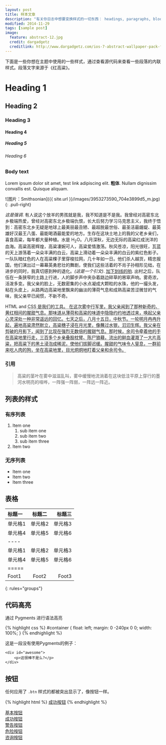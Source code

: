```yaml
---
layout: post
title: 样本文章
description: "有关你日志中想要变换样式的一切东西： headings, paragraphs, blockquotes, tables, code blocks, 等等。"
modified: 2014-11-29
tags: [sample post]
image:
  feature: abstract-12.jpg
  credit: dargadgetz
  creditlink: http://www.dargadgetz.com/ios-7-abstract-wallpaper-pack-for-iphone-5-and-ipod-touch-retina/
---
```


下面是一些你想在主题中使用的一些样式，通过查看源代码来查看一些段落的内联样式。段落文字来源于《红高粱》。

# Heading 1

## Heading 2

### Heading 3

#### Heading 4

##### Heading 5

###### Heading 6

### Body text

Lorem ipsum dolor sit amet, test link adipiscing elit. **粗体**. Nullam dignissim convallis est. Quisque aliquam.

![图片：Smithsonian]({{ site.url }}/images/3953273590_704e3899d5_m.jpg)
{: .pull-right}

*这是强调*. 有人说这个放羊的男孩就是我，我不知道是不是我。我曾经对高密东北乡极端热爱，曾经对高密东北乡极端仇恨，长大后努力学习马克思主义，我终于悟到：高密东北乡无疑是地球上最美丽最丑陋、最超脱最世俗、最圣洁最龌龊、最英雄好汉最王八蛋、最能喝酒最能爱的地方。生存在这块土地上的我的父老乡亲们，喜食高粱，每年都大量种植。水是 H<sub>2</sub>O。八月深秋，无边无际的高粱红成洸洋的血海。高粱高密辉煌，高粱凄婉可人，高粱爱情激荡。秋风苍凉，阳光很旺，瓦蓝的天上游荡着一朵朵丰满的白云，高粱上滑动着一朵朵丰满的白云的紫红色影子。一队队暗红色的人在高粱棵子里穿梭拉网，几十年如一日。他们杀人越货，精忠报国，他们演出过一幕幕英勇悲壮的舞剧，使我们这些活着的不肖子孙相形见绌，在进步的同时，我真切感到种的退化。<cite>(这是一个引文)</cite>. <u>加下划线的哟</u>. 出村之后，队伍在一条狭窄的土路上行进，人的脚步声中夹杂着路边碎草的窸窣声响。雾奇浓，活泼多变。我父亲的脸上，无数密集的小水点凝成大颗粒的水珠，他的一撮头发，粘在头皮上，从路两边高粱地里飘来的幽淡的薄荷气息和成熟高粱苦涩微甘的气味，我父亲早已闻惯，不新不奇。

HTML and <abbr title="cascading stylesheets">CSS<abbr> 是我们的工具。 在这次雾中行军里，我父亲闻到了那种新奇的、黄红相间的腥甜气息。那味道从薄荷和高粱的味道中隐隐约约地透过来，唤起父亲心灵深处一种非常遥远的回忆。七天之后，八月十五日，中秋节。一轮明月冉冉升起，遍地高粱肃然默立，高粱穗子浸在月光里，像蘸过水银，汩汩生辉。我父亲在剪破的月影下，闻到了比现在强烈无数倍的腥甜气息。那时候，余司令牵着他的手在高粱地里行走，三百多个乡亲叠股枕臂、陈尸狼藉，流出的鲜血灌溉了一大片高粱，把高粱下的黑土浸泡成稀泥，使他们拔脚迟缓。腥甜的气味令人窒息，一群前来吃人肉的狗，坐在高粱地里，目光炯炯地盯着父亲和余司令。


### 引用

> 高粱的茎叶在雾中滋滋乱叫，雾中缓慢地流淌着在这块低洼平原上穿行的墨河水明亮的喧哗，一阵强一阵弱，一阵远一阵近。

## 列表的样式

### 有序列表

1. Item one
   1. sub item one
   2. sub item two
   3. sub item three
2. Item two

### 无序列表

* Item one
* Item two
* Item three

## 表格

| 标题一 | 标题二| 标题三 |
|:--------|:-------:|--------:|
| 单元格1  | 单元格2   | 单元格3   |
| 单元格4  | 单元格5   | 单元格6   |
|----
| 单元格1  | 单元格2   | 单元格3   |
| 单元格4  | 单元格5   | 单元格6   |
|=====
| Foot1   | Foot2   | Foot3
{: rules="groups"}

## 代码高亮

通过 Pygments 进行语法高亮

{% highlight css %}
#container {
  float: left;
  margin: 0 -240px 0 0;
  width: 100%;
}
{% endhighlight %}

这是一段没有使用Pygments的例子：

    <div id="awesome">
        <p>这很棒不是么?</p>
    </div>

## 按钮

任何应用了 `.btn` 样式的都被突出显示了，像按钮一样。

{% highlight html %}
<a href="#" class="btn btn-success">成功按钮</a>
{% endhighlight %}

<div markdown="0"><a href="#" class="btn">基本按钮</a></div>
<div markdown="0"><a href="#" class="btn btn-success">成功按钮</a></div>
<div markdown="0"><a href="#" class="btn btn-warning">警告按钮</a></div>
<div markdown="0"><a href="#" class="btn btn-danger">危险按钮</a></div>
<div markdown="0"><a href="#" class="btn btn-info">咨询按钮</a></div>
